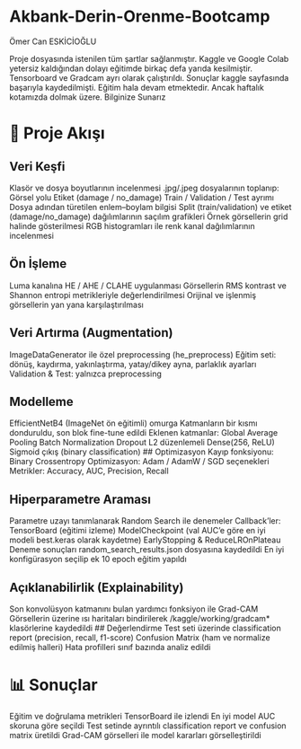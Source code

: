 # Akbank-Derin-Orenme-Bootcamp

Ömer Can ESKİCİOĞLU

Proje dosyasında istenilen tüm şartlar sağlanmıştır.
Kaggle ve Google Colab yetersiz kaldığından dolayı eğitimde birkaç defa yarıda kesilmiştir.
Tensorboard ve Gradcam ayrı olarak çalıştırıldı. Sonuçlar kaggle sayfasında başarıyla kaydedilmişti. 
Eğitim hala devam etmektedir. Ancak haftalık kotamızda dolmak üzere. Bilginize Sunarız

# 📂 Proje Akışı
## Veri Keşfi
Klasör ve dosya boyutlarının incelenmesi
.jpg/.jpeg dosyalarının toplanıp:
Görsel yolu
Etiket (damage / no_damage)
Train / Validation / Test ayrımı
Dosya adından türetilen enlem–boylam bilgisi
Split (train/validation) ve etiket (damage/no_damage) dağılımlarının saçılım grafikleri
Örnek görsellerin grid halinde gösterilmesi
RGB histogramları ile renk kanal dağılımlarının incelenmesi
## Ön İşleme
Luma kanalına HE / AHE / CLAHE uygulanması
Görsellerin RMS kontrast ve Shannon entropi metrikleriyle değerlendirilmesi
Orijinal ve işlenmiş görsellerin yan yana karşılaştırılması
## Veri Artırma (Augmentation)
ImageDataGenerator ile özel preprocessing (he_preprocess)
Eğitim seti: dönüş, kaydırma, yakınlaştırma, yatay/dikey ayna, parlaklık ayarları
Validation & Test: yalnızca preprocessing
## Modelleme
EfficientNetB4 (ImageNet ön eğitimli) omurga
Katmanların bir kısmı donduruldu, son blok fine-tune edildi
Eklenen katmanlar:
Global Average Pooling
Batch Normalization
Dropout
L2 düzenlemeli Dense(256, ReLU)
Sigmoid çıkış (binary classification)
## Optimizasyon
Kayıp fonksiyonu: Binary Crossentropy
Optimizasyon: Adam / AdamW / SGD seçenekleri
Metrikler: Accuracy, AUC, Precision, Recall
## Hiperparametre Araması
Parametre uzayı tanımlanarak Random Search ile denemeler
Callback’ler:
TensorBoard (eğitimi izleme)
ModelCheckpoint (val AUC’e göre en iyi modeli best.keras olarak kaydetme)
EarlyStopping & ReduceLROnPlateau
Deneme sonuçları random_search_results.json dosyasına kaydedildi
En iyi konfigürasyon seçilip ek 10 epoch eğitim yapıldı
## Açıklanabilirlik (Explainability)
Son konvolüsyon katmanını bulan yardımcı fonksiyon ile Grad-CAM
Görsellerin üzerine ısı haritaları bindirilerek /kaggle/working/gradcam* klasörlerine kaydedildi
## Değerlendirme
Test seti üzerinde classification report (precision, recall, f1-score)
Confusion Matrix (ham ve normalize edilmiş halleri)
Hata profilleri sınıf bazında analiz edildi

# 📊 Sonuçlar
Eğitim ve doğrulama metrikleri TensorBoard ile izlendi
En iyi model AUC skoruna göre seçildi
Test setinde ayrıntılı classification report ve confusion matrix üretildi
Grad-CAM görselleri ile model kararları görselleştirildi
